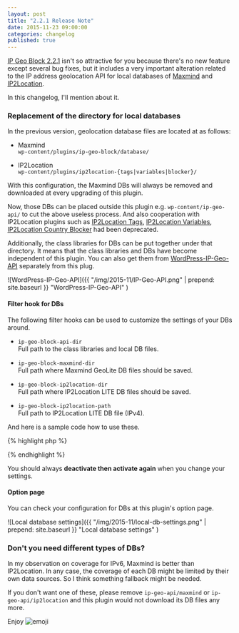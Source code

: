 ```yaml
---
layout: post
title: "2.2.1 Release Note"
date: 2015-11-23 09:00:00
categories: changelog
published: true
---
```


[IP Geo Block 2.2.1][IP-Geo-Block] isn't so attractive for you because there's 
no new feature except several bug fixes, but it includes a very important 
alteration related to the IP address geolocation API for local databases of 
[Maxmind][Maxmind] and [IP2Location][IP2Location].

In this changelog, I'll mention about it.

<!--more-->

### Replacement of the directory for local databases ###

In the previous version, geolocation database files are located at as follows:

* Maxmind  
  `wp-content/plugins/ip-geo-block/database/`

* IP2Location  
  `wp-content/plugins/ip2location-{tags|variables|blocker}/`

With this configuration, the Maxmind DBs will always be removed and downloaded 
at every upgrading of this plugin.

Now, those DBs can be placed outside this plugin e.g. `wp-content/ip-geo-api/` 
to cut the above useless process. And also cooperation with IP2Location plugins
such as 
  [IP2Location Tags](http://wordpress.org/plugins/ip2location-tags/ "WordPress - IP2Location Tags - WordPress Plugins"),
  [IP2Location Variables](http://wordpress.org/plugins/ip2location-variables/ "WordPress - IP2Location Variables - WordPress Plugins"),
  [IP2Location Country Blocker](http://wordpress.org/plugins/ip2location-country-blocker/ "WordPress - IP2Location Country Blocker - WordPress Plugins")
had been deprecated.

Additionally, the class libraries for DBs can be put together under that 
directory. It means that the class libraries and DBs have become independent 
of this plugin. You can also get them from 
[WordPress-IP-Geo-API][IP-Geo-API] separately from this plug.

![WordPress-IP-Geo-API]({{ "/img/2015-11/IP-Geo-API.png" | prepend: site.baseurl }}
 "WordPress-IP-Geo-API"
)

#### Filter hook for DBs ####

The following filter hooks can be used to customize the settings of your DBs 
around.

* `ip-geo-block-api-dir`  
  Full path to the class libraries and local DB files.

* `ip-geo-block-maxmind-dir`  
  Full path where Maxmind GeoLite DB files should be saved.

* `ip-geo-block-ip2location-dir`  
  Full path where IP2Location LITE DB files should be saved.

* `ip-geo-block-ip2location-path`  
  Full path to IP2Location LITE DB file (IPv4).

And here is a sample code how to use these.

{% highlight php %}
<?php
function my_geodbs_dir( $dir ) {
    $upload = wp_upload_dir();
    return $upload['basedir'];
}
add_filter( 'ip-geo-block-maxmind-dir',     'my_geodbs_dir' );
add_filter( 'ip-geo-block-ip2location-dir', 'my_geodbs_dir' );
?>
{% endhighlight %}

<!-- bug? -->
<div>
</div>

You should always **deactivate then activate again** when you change your 
settings.

#### Option page ####

You can check your configuration for DBs at this plugin's option page.

![Local database settings]({{ "/img/2015-11/local-db-settings.png" | prepend: site.baseurl }}
 "Local database settings"
)

### Don't you need different types of DBs? ###

In my observation on coverage for IPv6, Maxmind is better than IP2Location.
In any case, the coverage of each DB might be limited by their own data sources.
So I think something fallback might be needed.

If you don't want one of these, please remove `ip-geo-api/maxmind` or 
`ip-geo-api/ip2location` and this plugin would not download its DB files any 
more.

Enjoy <span class="emoji">
![emoji](https://assets-cdn.github.com/images/icons/emoji/unicode/1f604.png)
</span>

[IP-Geo-Block]: https://wordpress.org/plugins/ip-geo-block/ "WordPress › IP Geo Block « WordPress Plugins"
[Maxmind]:      http://www.maxmind.com/ "IP Geolocation and Online Fraud Prevention | MaxMind"
[IP2Location]:  http://www.ip2location.com/ "IP Address Geolocation to Identify Website Visitor's Geographical Location"
[IP-Geo-API]:   https://github.com/tokkonopapa/WordPress-IP-Geo-API "tokkonopapa/WordPress-IP-Geo-API - GitHub"
